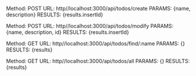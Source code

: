 Method: POST
URL: http//localhost:3000/api/todos/create
PARAMS: {name, description}
RESULTS: {results.insertId}

Method: POST
URL: http//localhost:3000/api/todos/modify
PARAMS: {name, description, id}
RESULTS: {results.insertId}

Method: GET
URL: http//localhost:3000/api/todos/find/:name
PARAMS: {}
RESULTS: {results}

Method: GET
URL: http//localhost:3000/api/todos/all
PARAMS: {}
RESULTS: {results}